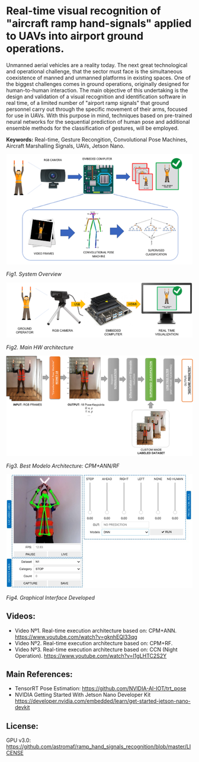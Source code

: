 # Real-time visual recognition of "aircraft ramp hand-signals" applied to UAVs into airport ground operations.

Unmanned aerial vehicles are a reality today. The next great technological and operational challenge, that the sector must face is the simultaneous coexistence of manned and unmanned platforms in existing spaces. One of the biggest challenges comes in ground operations, originally designed for human-to-human interaction.
The main objective of this undertaking is the design and validation of a visual recognition and identification software in real time, of a limited number of  "airport ramp signals" that ground personnel carry out through the specific movement of their arms, focused for use in UAVs.
With this purpose in mind, techniques based on pre-trained neural networks for the sequential prediction of human pose and additional ensemble methods for the classification of gestures, will be employed.

**Keywords:** Real-time, Gesture Recongition, Convolutional Pose Machines, Aircraft Marshalling Signals, UAVs, Jetson Nano.
<p align="center">
  
![CONOPS](Figures/1_2.png?raw=true "System Overview")


*Fig1. System Overview*



![Setup](Figures/4_1.jpg?raw=true "Main HW architecture")


*Fig2. Main HW architecture*



![GUI](Figures/4_2.png?raw=true "Best Architecture")


*Fig3. Best Modelo Architecture: CPM+ANN/RF*



![GUI](Figures/5_1.jpg?raw=true "Graphical Interface")


*Fig4. Graphical Interface Developed*
</p>



## Videos:
- Video Nº1. Real-time execution architecture based on: CPM+ANN. https://www.youtube.com/watch?v=gknhEQl33qg 
- Video Nº2. Real-time execution architecture based on: CPM+RF. 
- Video Nº3. Real-time execution architecture based on: CCN (Night Operation). https://www.youtube.com/watch?v=I1gLHTC2S2Y 

## Main References:
- TensorRT Pose Estimation: https://github.com/NVIDIA-AI-IOT/trt_pose
- NVIDIA Getting Started With Jetson Nano Developer Kit https://developer.nvidia.com/embedded/learn/get-started-jetson-nano-devkit
## License:
GPU v3.0: https://github.com/astromaf/ramp_hand_signals_recognition/blob/master/LICENSE



